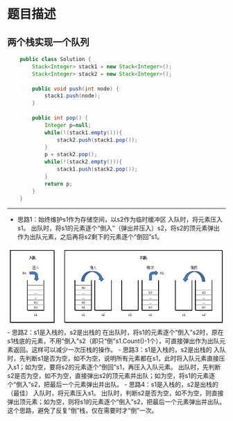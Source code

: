 # 题目描述 #
## 两个栈实现一个队列 ##
```java
	public class Solution {
	    Stack<Integer> stack1 = new Stack<Integer>();
	    Stack<Integer> stack2 = new Stack<Integer>();
	
	    public void push(int node) {
	        stack1.push(node);
	    }
	
	    public int pop() {
			Integer p=null;
	        while(!(stack1.empty())){
	            stack2.push(stack1.pop());
	        }
	        p = stack2.pop();
	        while(!(stack2.empty())){
	            stack1.push(stack2.pop());
	        }
	        return p;
	    }
	}
```

----------

- 思路1：始终维护s1作为存储空间，以s2作为临时缓冲区
入队时，将元素压入s1。
出队时，将s1的元素逐个“倒入”（弹出并压入）s2，将s2的顶元素弹出作为出队元素，之后再将s2剩下的元素逐个“倒回”s1。
<img src="abc.jpg" />
- 思路2：s1是入栈的，s2是出栈的
在出队时，将s1的元素逐个“倒入”s2时，原在s1栈底的元素，不用“倒入”s2（即只“倒”s1.Count()-1个），可直接弹出作为出队元素返回。这样可以减少一次压栈的操作。
- 思路3：s1是入栈的，s2是出栈的
入队时，先判断s1是否为空，如不为空，说明所有元素都在s1，此时将入队元素直接压入s1；如为空，要将s2的元素逐个“倒回”s1，再压入入队元素。
出队时，先判断s2是否为空，如不为空，直接弹出s2的顶元素并出队；如为空，将s1的元素逐个“倒入”s2，把最后一个元素弹出并出队。
- 思路4：s1是入栈的，s2是出栈的（最佳）
入队时，将元素压入s1。
出队时，判断s2是否为空，如不为空，则直接弹出顶元素；如为空，则将s1的元素逐个“倒入”s2，把最后一个元素弹出并出队。
这个思路，避免了反复“倒”栈，仅在需要时才“倒”一次。


